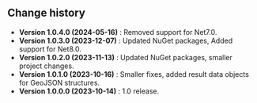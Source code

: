 Change history
--------------

* **Version 1.0.4.0 (2024-05-16)** : Removed support for Net7.0.
* **Version 1.0.3.0 (2023-12-07)** : Updated NuGet packages, Added support for Net8.0.
* **Version 1.0.2.0 (2023-11-13)** : Updated NuGet packages, smaller project changes.
* **Version 1.0.1.0 (2023-10-16)** : Smaller fixes, added result data objects for GeoJSON structures.
* **Version 1.0.0.0 (2023-10-14)** : 1.0 release.